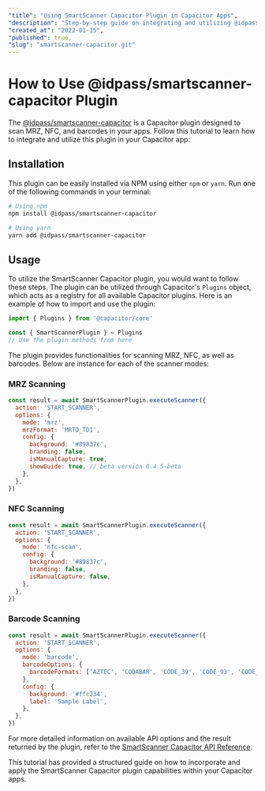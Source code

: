 ```yaml
---
"title": "Using SmartScanner Capacitor Plugin in Capacitor Apps",
"description": "Step-by-step guide on integrating and utilizing @idpass/smartscanner-capacitor plugin to enable scanning of MRZ, NFC, and barcodes in Capacitor Apps.",
"created_at": "2022-01-15",
"published": true,
"slug": "smartscanner-capacitor.git"
---
```


# How to Use @idpass/smartscanner-capacitor Plugin

The [@idpass/smartscanner-capacitor](https://github.com/idpass/smartscanner-capacitor) is a Capacitor plugin designed to scan MRZ, NFC, and barcodes in your apps. Follow this tutorial to learn how to integrate and utilize this plugin in your Capacitor app:

## Installation

This plugin can be easily installed via NPM using either `npm` or `yarn`. Run one of the following commands in your terminal:

```bash
# Using npm
npm install @idpass/smartscanner-capacitor

# Using yarn
yarn add @idpass/smartscanner-capacitor
```

## Usage

To utilize the SmartScanner Capacitor plugin, you would want to follow these steps. The plugin can be utilized through Capacitor's `Plugins` object, which acts as a registry for all available Capacitor plugins. Here is an example of how to import and use the plugin:

```javascript
import { Plugins } from '@capacitor/core'

const { SmartScannerPlugin } = Plugins
// Use the plugin methods from here
```

The plugin provides functionalities for scanning MRZ, NFC, as well as barcodes. Below are instance for each of the scanner modes:

### MRZ Scanning

```javascript
const result = await SmartScannerPlugin.executeScanner({
  action: 'START_SCANNER',
  options: {
    mode: 'mrz',
    mrzFormat: 'MRTD_TD1',
    config: {
      background: '#89837c',
      branding: false,
      isManualCapture: true,
      showGuide: true, // beta version 0.4.5-beta
    },
  },
})
```

### NFC Scanning

```javascript
const result = await SmartScannerPlugin.executeScanner({
  action: 'START_SCANNER',
  options: {
    mode: 'nfc-scan',
    config: {
      background: '#89837c',
      branding: false,
      isManualCapture: false,
    },
  },
})
```

### Barcode Scanning

```javascript
const result = await SmartScannerPlugin.executeScanner({
  action: 'START_SCANNER',
  options: {
    mode: 'barcode',
    barcodeOptions: {
      barcodeFormats: ['AZTEC', 'CODABAR', 'CODE_39', 'CODE_93', 'CODE_128', 'EAN_8', 'EAN_13', 'QR_CODE', 'UPC_A', 'UPC_E', 'PDF_417'],
    },
    config: {
      background: '#ffc234',
      label: 'Sample Label',
    },
  },
})
```

For more detailed information on available API options and the result returned by the plugin, refer to the [SmartScanner Capacitor API Reference](https://github.com/idpass/smartscanner-capacitor/wiki/API-Reference).

This tutorial has provided a structured guide on how to incorporate and apply the SmartScanner Capacitor plugin capabilities within your Capacitor apps.